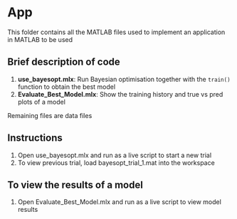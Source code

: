# App
This folder contains all the MATLAB files used to implement an application in MATLAB to be used 

## Brief description of code
1. **use_bayesopt.mlx**: Run Bayesian optimisation together with the ```train()``` function to obtain the best model
2. **Evaluate_Best_Model.mlx**: Show the training history and true vs pred plots of a model

Remaining files are data files

## Instructions
1. Open use_bayesopt.mlx and run as a live script to start a new trial
2. To view previous trial, load bayesopt_trial_1.mat into the workspace
## To view the results of a model
1. Open Evaluate_Best_Model.mlx and run as a live script to view model results
